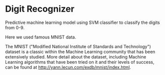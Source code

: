 # Digit Recognizer

Predictive machine learning model using SVM classifier to classify the digits from 0-9.

Here we used famous MNIST data.

The MNIST ("Modified National Institute of Standards and Technology") dataset is a classic within the Machine Learning community that has been extensively studied.  More detail about the dataset, including Machine Learning algorithms that have been tried on it and their levels of success, can be found at http://yann.lecun.com/exdb/mnist/index.html.
